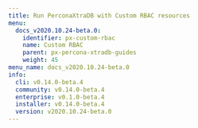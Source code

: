 ```yaml
---
title: Run PerconaXtraDB with Custom RBAC resources
menu:
  docs_v2020.10.24-beta.0:
    identifier: px-custom-rbac
    name: Custom RBAC
    parent: px-percona-xtradb-guides
    weight: 45
menu_name: docs_v2020.10.24-beta.0
info:
  cli: v0.14.0-beta.4
  community: v0.14.0-beta.4
  enterprise: v0.1.0-beta.4
  installer: v0.14.0-beta.4
  version: v2020.10.24-beta.0
---
```


